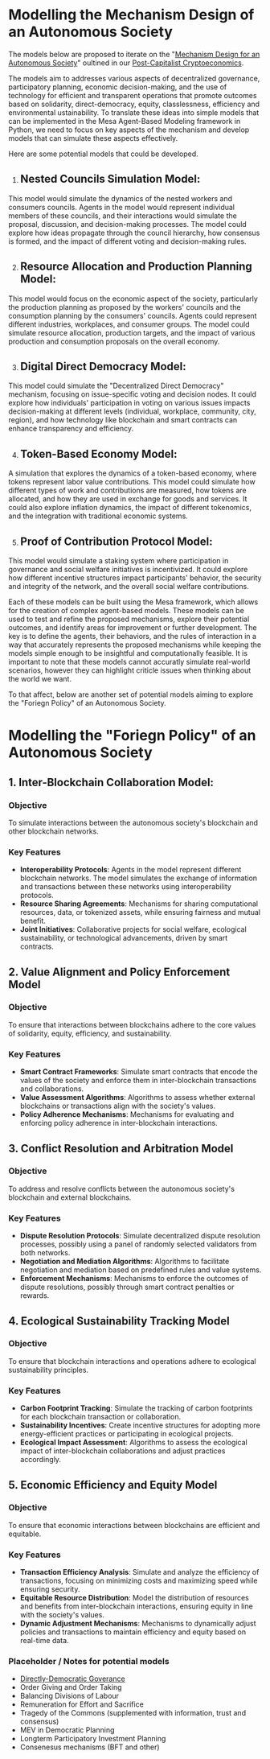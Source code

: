 # Modelling the Mechanism Design of an Autonomous Society

The models below are proposed to iterate on the "[Mechanism Design for an Autonomous Society](https://github.com/Post-Capitalist-Labs/post-capitalist-cryptoeconomics/blob/main/Chapter_9/chapter_9.md)" oultined in our [Post-Capitalist Cryptoeconomics](https://github.com/Post-Capitalist-Labs/post-capitalist-cryptoeconomics/tree/main). 

The models aim to addresses various aspects of decentralized governance, participatory planning, economic decision-making, and the use of technology for efficient and transparent operations that promote outcomes based on solidarity, direct-democracy, equity, classlessness, efficiency and environmental ustainability. To translate these ideas into simple models that can be implemented in the Mesa Agent-Based Modeling framework in Python, we need to focus on key aspects of the mechanism and develop models that can simulate these aspects effectively.

Here are some potential models that could be developed.

1. ## Nested Councils Simulation Model:
This model would simulate the dynamics of the nested workers and consumers councils. Agents in the model would represent individual members of these councils, and their interactions would simulate the proposal, discussion, and decision-making processes. The model could explore how ideas propagate through the council hierarchy, how consensus is formed, and the impact of different voting and decision-making rules.

2. ## Resource Allocation and Production Planning Model:
This model would focus on the economic aspect of the society, particularly the production planning as proposed by the workers' councils and the consumption planning by the consumers' councils. Agents could represent different industries, workplaces, and consumer groups. The model could simulate resource allocation, production targets, and the impact of various production and consumption proposals on the overall economy.

3. ## Digital Direct Democracy Model:
This model could simulate the "Decentralized Direct Democracy" mechanism, focusing on issue-specific voting and decision nodes. It could explore how individuals' participation in voting on various issues impacts decision-making at different levels (individual, workplace, community, city, region), and how technology like blockchain and smart contracts can enhance transparency and efficiency.

4. ## Token-Based Economy Model:
A simulation that explores the dynamics of a token-based economy, where tokens represent labor value contributions. This model could simulate how different types of work and contributions are measured, how tokens are allocated, and how they are used in exchange for goods and services. It could also explore inflation dynamics, the impact of different tokenomics, and the integration with traditional economic systems.

5. ## Proof of Contribution Protocol Model:
This model would simulate a staking system where participation in governance and social welfare initiatives is incentivized. It could explore how different incentive structures impact participants' behavior, the security and integrity of the network, and the overall social welfare contributions.

Each of these models can be built using the Mesa framework, which allows for the creation of complex agent-based models. These models can be used to test and refine the proposed mechanisms, explore their potential outcomes, and identify areas for improvement or further development. The key is to define the agents, their behaviors, and the rules of interaction in a way that accurately represents the proposed mechanisms while keeping the models simple enough to be insightful and computationally feasible. It is important to note that these models cannot accuratly simulate real-world scenarios, however they can highlight criticle issues when thinking about the world we want. 

To that affect, below are another set of potential models aiming to explore the "Foriegn Policy" of an Autonomous Society. 

# Modelling the "Foriegn Policy" of an Autonomous Society

## 1. Inter-Blockchain Collaboration Model: 

### Objective
To simulate interactions between the autonomous society's blockchain and other blockchain networks.

### Key Features
- **Interoperability Protocols**: Agents in the model represent different blockchain networks. The model simulates the exchange of information and transactions between these networks using interoperability protocols.
- **Resource Sharing Agreements**: Mechanisms for sharing computational resources, data, or tokenized assets, while ensuring fairness and mutual benefit.
- **Joint Initiatives**: Collaborative projects for social welfare, ecological sustainability, or technological advancements, driven by smart contracts.

## 2. Value Alignment and Policy Enforcement Model

### Objective
To ensure that interactions between blockchains adhere to the core values of solidarity, equity, efficiency, and sustainability.

### Key Features
- **Smart Contract Frameworks**: Simulate smart contracts that encode the values of the society and enforce them in inter-blockchain transactions and collaborations.
- **Value Assessment Algorithms**: Algorithms to assess whether external blockchains or transactions align with the society's values.
- **Policy Adherence Mechanisms**: Mechanisms for evaluating and enforcing policy adherence in inter-blockchain interactions.

## 3. Conflict Resolution and Arbitration Model

### Objective
To address and resolve conflicts between the autonomous society's blockchain and external blockchains.

### Key Features
- **Dispute Resolution Protocols**: Simulate decentralized dispute resolution processes, possibly using a panel of randomly selected validators from both networks.
- **Negotiation and Mediation Algorithms**: Algorithms to facilitate negotiation and mediation based on predefined rules and value systems.
- **Enforcement Mechanisms**: Mechanisms to enforce the outcomes of dispute resolutions, possibly through smart contract penalties or rewards.

## 4. Ecological Sustainability Tracking Model

### Objective
To ensure that blockchain interactions and operations adhere to ecological sustainability principles.

### Key Features
- **Carbon Footprint Tracking**: Simulate the tracking of carbon footprints for each blockchain transaction or collaboration.
- **Sustainability Incentives**: Create incentive structures for adopting more energy-efficient practices or participating in ecological projects.
- **Ecological Impact Assessment**: Algorithms to assess the ecological impact of inter-blockchain collaborations and adjust practices accordingly.

## 5. Economic Efficiency and Equity Model

### Objective
To ensure that economic interactions between blockchains are efficient and equitable.

### Key Features
- **Transaction Efficiency Analysis**: Simulate and analyze the efficiency of transactions, focusing on minimizing costs and maximizing speed while ensuring security.
- **Equitable Resource Distribution**: Model the distribution of resources and benefits from inter-blockchain interactions, ensuring equity in line with the society's values.
- **Dynamic Adjustment Mechanisms**: Mechanisms to dynamically adjust policies and transactions to maintain efficiency and equity based on real-time data.


### Placeholder / Notes for potential models
- [Directly-Democratic Goverance](https://blog.oup.com/2016/03/sortition-ancient-greece-democracy/)
- Order Giving and Order Taking
- Balancing Divisions of Labour
- Remuneration for Effort and Sacrifice
- Tragedy of the Commons (supplemented with information, trust and consensus)
- MEV in Democratic Planning
- Longterm Participatory Investment Planning
- Consenesus mechanisms (BFT and other) 
